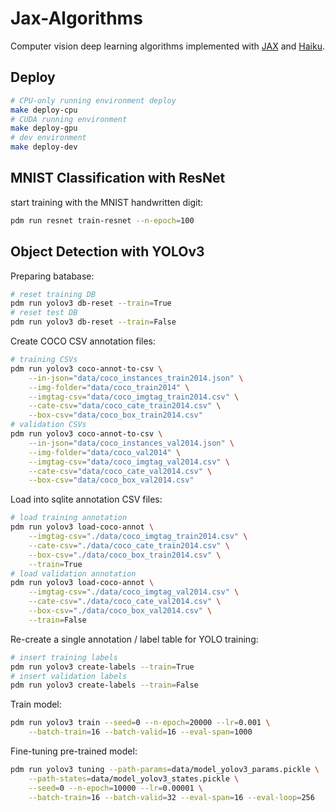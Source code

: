 # Jax-Algorithms

Computer vision deep learning algorithms implemented with
[JAX](https://jax.readthedocs.io/en/latest/) and
[Haiku](https://dm-haiku.readthedocs.io/en/latest/).

## Deploy

```sh
# CPU-only running environment deploy
make deploy-cpu
# CUDA running environment
make deploy-gpu
# dev environment
make deploy-dev
```

## MNIST Classification with ResNet

start training with the MNIST handwritten digit:

```sh
pdm run resnet train-resnet --n-epoch=100
```

## Object Detection with YOLOv3

Preparing batabase:

```sh
# reset training DB
pdm run yolov3 db-reset --train=True
# reset test DB
pdm run yolov3 db-reset --train=False
```

Create COCO CSV annotation files:

```sh
# training CSVs
pdm run yolov3 coco-annot-to-csv \
    --in-json="data/coco_instances_train2014.json" \
    --img-folder="data/coco_train2014" \
    --imgtag-csv="data/coco_imgtag_train2014.csv" \
    --cate-csv="data/coco_cate_train2014.csv" \
    --box-csv="data/coco_box_train2014.csv"
# validation CSVs
pdm run yolov3 coco-annot-to-csv \
    --in-json="data/coco_instances_val2014.json" \
    --img-folder="data/coco_val2014" \
    --imgtag-csv="data/coco_imgtag_val2014.csv" \
    --cate-csv="data/coco_cate_val2014.csv" \
    --box-csv="data/coco_box_val2014.csv"
```

Load into sqlite annotation CSV files:

```sh
# load training annotation
pdm run yolov3 load-coco-annot \
    --imgtag-csv="./data/coco_imgtag_train2014.csv" \
    --cate-csv="./data/coco_cate_train2014.csv" \
    --box-csv="./data/coco_box_train2014.csv" \
    --train=True
# load validation annotation
pdm run yolov3 load-coco-annot \
    --imgtag-csv="./data/coco_imgtag_val2014.csv" \
    --cate-csv="./data/coco_cate_val2014.csv" \
    --box-csv="./data/coco_box_val2014.csv" \
    --train=False
```

Re-create a single annotation / label table for YOLO training:

```sh
# insert training labels
pdm run yolov3 create-labels --train=True
# insert validation labels
pdm run yolov3 create-labels --train=False
```

Train model:

```sh
pdm run yolov3 train --seed=0 --n-epoch=20000 --lr=0.001 \
    --batch-train=16 --batch-valid=16 --eval-span=1000
```

Fine-tuning pre-trained model:

```sh
pdm run yolov3 tuning --path-params=data/model_yolov3_params.pickle \
    --path-states=data/model_yolov3_states.pickle \
    --seed=0 --n-epoch=10000 --lr=0.00001 \
    --batch-train=16 --batch-valid=32 --eval-span=16 --eval-loop=256
```
